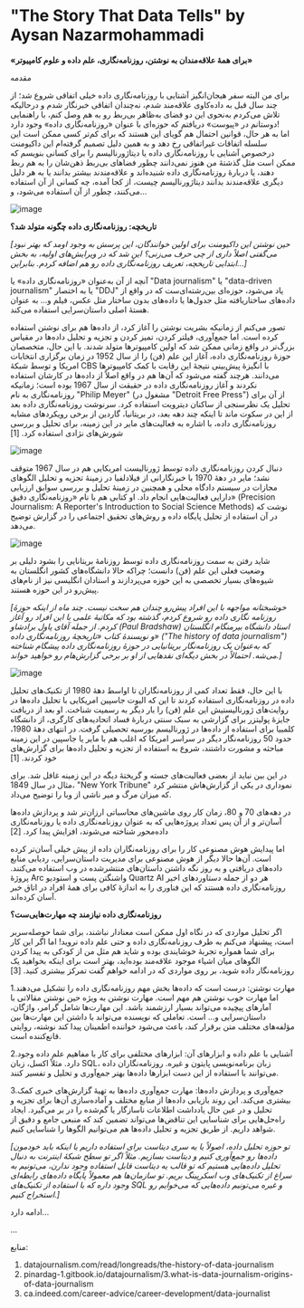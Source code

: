 # **"The Story That Data Tells"** by Aysan Nazarmohammadi
**«برای همۀ علاقه‌مندان به نوشتن، روزنامه‌نگاری، علم داده و علوم کامپیوتر»**

مقدمه

برای من البته سفر هیجان‌انگیز آشنایی با روزنامه‌نگاری داده خیلی اتفاقی شروع شد؛ از چند سال قبل به داده‌کاوی علاقه‌مند شدم، نه‌چندان اتفاقی خبرنگار شدم و درحالیکه تلاش می‌کردم به‌نحوی این دو فضای به‌ظاهر بی‌ربط رو به هم وصل کنم، با راهنمایی دوستانم در «پیوست» دریافتم که حوزه‌ای با عنوان «روزنامه‌نگاری داده» وجود دارد!    
اما به هر حال، قوانین احتمال هم گویای این هستند که برای کم‌تر کسی ممکن است این سلسله اتفاقات غیراتفاقی رخ دهد و به همین دلیل تصمیم گرفته‌ام این داکیومنت درخصوص آشنایی با روزنامه‌نگاری داده یا دیتاژورنالیسم را برای کسانی بنویسم که ممکن است مثل گذشتۀ من هنوز نمی‌دانند چطور فضاهای بی‌ربط ذهن‌شان را به هم ربط دهند، یا دربارۀ روزنامه‌نگاری داده شنیده‌اند و علاقه‌مندند بیشتر بدانند یا به هر دلیل دیگری علاقه‌مندند بدانند دیتاژورنالیسم چیست، از کجا آمده، چه کسانی از آن استفاده می‌کنند، چطور از آن استفاده می‌شود، و...

![image](https://github.com/aysannazarmohamady/datajournalism/assets/30371881/d50b261e-b3ee-44f4-b1d5-2f1365914b0a)

**تاریخچه: روزنامه‌نگاری داده چگونه متولد شد؟**


*[حین نوشتن این داکیومنت برای اولین خوانندگان، این پرسش به وجود اومد که بهتر نبود می‌گفتی اصلاً داری از چی حرف می‌زنی؟ این شد که در ویرایش‌های اولیه، به بخش ابتدایی تاریخچه، تعریف روزنامه‌نگاری داده رو هم اضافه کردم. بنابراین...]*

آنچه از آن به‌عنوان «روزنامه‌نگاری داده» یا "Data journalism" یا "data-driven journalism" یا به اختصار "DDJ" یاد می‌شود، حوزه‌ای بین‌رشته‌ای‌ست که در واقع از داده‌های ساختاریافته مثل جدول‌ها یا داده‌های بدون ساختار مثل عکس، فیلم و... به عنوان هستۀ اصلی داستان‌سرایی استفاده می‌کند. 

تصور می‌کنم از زمانیکه بشریت نوشتن را آغاز کرد، از داده‌ها هم برای نوشتن استفاده کرده است. اما جمع‌آوری، فیلتر کردن، تمیز کردن و تجزیه و تحلیل داده‌ها در مقیاس بزرگ‌تر در واقع زمانی ممکن شد که اولین کامپیوترها متولد شدند. با این حال، متخصصان حوزۀ روزنامه‌نگاری داده، آغاز این علم (فن) را از سال 1952 در زمان برگزاری انتخابات امریکا و توسط شبکۀ CBS با انگیزۀ پیش‌بینی نتیجۀ این رقابت با کمک کامپیوترها می‌دانند. هرچند گفته می‌شود که آن‌ها هم در واقع اصلاً از داده‌ها در کارشان استفاده نکردند و آغاز روزنامه‌نگاری داده در حقیقت از سال 1967 بوده است؛ زمانیکه روزنامه‌نگاری به نام "Philip  Meyer" (مشغول در "Detroit Free Press") از آن برای تحلیل یک نظرسنجی از ساکنان دیترویت استفاده کرد. سرنوشت روزنامه‌نگاری داده بعد از این در سکوت ماند تا اینکه چند دهه بعد، در بریتانیا، گاردین از برخی رویکردهای مشابه روزنامه‌نگاری داده، با اشاره به فعالیت‌های مایر در این زمینه، برای تحلیل و بررسی شورش‌های نژادی استفاده کرد. [1]

![image](https://github.com/aysannazarmohamady/datajournalism/assets/30371881/0f7e3460-2c3c-4a2f-a198-3386a637cab2)

دنبال کردن روزنامه‌نگاری داده توسط ژورنالیست امریکایی هم در سال 1967 متوقف نشد؛ مایر در دهۀ 1970 با خبرنگارانی از فیلادلفیا در زمینۀ تجزیه و تحلیل الگوهای مجازات در سیستم دادگاه محلی و همچنین در زمینۀ تحلیل و بررسی سوابق ارزیابی دارایی فعالیت‌هایی انجام داد. او کتابی هم با نام «روزنامه‌نگاری دقیق» (Precision Journalism: A Reporter's Introduction to Social Science Methods) نوشت که در آن استفاده از تحلیل پایگاه داده و روش‌های تحقیق اجتماعی را در گزارش توضیح می‌دهد. 

![image](https://github.com/aysannazarmohamady/datajournalism/assets/30371881/2c4d37a0-20fe-468a-bdf3-ebfa57fa6a17)

شاید رفتن به سمت روزنامه‌نگاری داده توسط روزنامۀ بریتانایی را بشود دلیلی بر وضعیت فعلی این علم (فن) دانست؛ چراکه حالا دانشگاه‌‌های کشور انگلستان به شیوه‌های بسیار تخصصی به این حوزه می‌پردازند و استادان انگلیسی نیز از نام‌های پیش‌رو در این حوزه هستند. 


*[خوشبختانه مواجهه با این افراد پیش‌رو چندان هم سخت نیست. چند ماه از اینکه حوزۀ روزنامه نگاری داده رو شروع کردم، گذشته بود که مکاتبۀ علمی با این افراد رو آغاز کردم. از جمله آقای پاول برادشاو (Paul Bradshaw) استاد دانشگاه بیرمنگام انگلستان و نویسندۀ کتاب «تاریخچۀ روزنامه‌نگاری داده» ("The history of data journalism") که به‌عنوان یک روزنامه‌نگار بریتانیایی در حوزۀ روزنامه‌نگاری داده پیشگام شناخته می‌شه. احتمالاً در بخش‌ دیگه‌ای نقدهایی از او بر برخی گزارش‌هام رو خواهید خواند.]*

![image](https://github.com/aysannazarmohamady/datajournalism/assets/30371881/b6942ff1-14d7-4a6e-87a4-71ba8e73c042)

با این حال، فقط تعداد کمی از روزنامه‌نگاران تا اواسط دهۀ 1980 از تکنیک‌های تحلیل داده در روزنامه‌نگاری استفاده کردند تا این که الیوت جاسپین امریکایی با تحلیل داده‌ها در روایت‌های ژورنالیستیش این علم (فن) را بار دیگر به رسمیت شناخت. او بعد از دریافت جایزۀ پولیتزر برای گزارشی به سبک سنتی دربارۀ فساد اتحادیه‌های کارگری، از دانشگاه کلمبیا برای استفاده از داده‌ها در ژورنالیسم بورسیه تحصیلی گرفت. در انتهای دهۀ 1980، حدود 50 روزنامه‌نگار دیگر در سراسر امریکا که اغلب هم با مایر یا جاسپین در این زمینه مباحثه‌ و مشورت داشتند، شروع به استفاده از تجزیه و تحلیل داده‌ها برای گزارش‌های خود کردند. [1]


در این بین نباید از بعضی فعالیت‌های جسته و گریختۀ دیگه در این زمینه غافل شد. برای مثال در سال 1849، "New York Tribune" نموداری در یکی از گزارش‌هاش منتشر کرد که میزان مرگ و میر ناشی از وبا را توضیح می‌داد.

در دهه‌های 70 و 80، زمان کار روی ماشین‌های محاسباتی ارزان‌تر شد و پردازش داده‌ها آسان‌تر و از آن پس تعداد پروژه‌هایی که به عنوان روزنامه‌نگاری داده یا روزنامه‌نگاری داده‌محور شناخته می‌شوند، افزایش پیدا کرد. [2] 


اما پیدایش هوش مصنوعی کار را برای روزنامه‌نگاران داده از پیش خیلی آسان‌تر کرده است. آن‌ها حالا دیگر از هوش مصنوعی برای مدیریت داستان‌سرایی، ردیابی منابع داده‌های دریافتی و به روز نگه داشتن داستان‌های منتشرشده در وب استفاده می‌کنند. پروژۀ Arc واشنگتن پست و استودیو Quartz AI هر دو از جمله دستاوردهای اخیر روزنامه‌نگاری داده هستند که این فناوری را به اندازۀ کافی برای همۀ افراد در اتاق خبر آسان کرده‌اند.

**روزنامه‌نگاری داده نیازمند چه مهارت‌هایی‌ست؟**

اگر تحلیل مواردی که در نگاه اول ممکن است معنادار نباشند، برای شما حوصله‌سربر است، پیشنهاد می‌کنم به طرف روزنامه‌نگاری داده و حتی علم داده نروید! 
اما اگر این کار برای شما همواره تجربۀ خوشایندی بوده و شاید هم مثل من از کودکی به پیدا کردن الگوهای میان اشیاء موجود علاقه‌مند بوده‌اید، بهتر است برای اینکه بخواهید یک روزنامه‌نگار داده شوید، بر روی مواردی که در ادامه خواهم گفت تمرکز بیشتری کنید. [3] 

1.مهارت نوشتن: درست است که داده‌ها بخش مهم روزنامه‌نگاری داده‌ را تشکیل می‌دهند اما مهارت خوب نوشتن هم مهم است. مهارت نوشتن به ویژه حین نوشتن مقالاتی با آمارهای پیچیده می‌تواند بسیار ارزشمند باشد. این مهارت‌ها شامل گرامر، واژگان، داستان‌سرایی و... است. تعاملی که نویسنده می‌تواند با داشتن این مهارت‌ها بین مؤلفه‌های مختلف متن برقرار کند، باعث می‌شود خواننده اطمینان پیدا کند نوشته، روایتی قانع‌کننده است.

2.آشنایی با علم داده و ابزارهای آن: ابزارهای مختلفی برای کار با مفاهیم علم داده وجود دارد. مثلاً اکسل، زبان SQL، زبان برنامه‌نویسی پایتون و غیره. روزنامه‌نگاران داده می‌توانند با استفاده از این دست ابزارها داده‌ها بهتر جمع‌آوری و تحلیل و تفسیر کنند. 

3.جمع‌آوری و پردازش داده‌ها: مهارت جمع‌آوری داده‌ها به تهیۀ گزارش‌های خبری کمک بیشتری می‌کند. این روند بازیابی داده‌ها از منابع مختلف و آماده‌سازی آن‌ها برای تجزیه و تحلیل و در عین حال یادداشت اطلاعات ناسازگار یا گم‌شده را در بر می‌گیرد. ایجاد راه‌حل‌هایی برای شناسایی این تناقض‌ها می‌تواند تضمین کند که منبعی جامع و دقیق از شواهد داریم. از طریق تجزیه و تحلیل داده‌ها هم می‌توانیم الگوها را شناسایی کنیم.


*[تو حوزه تحلیل داده، اصولاً یا یه سری دیتاست برای استفاده داریم یا اینکه باید خودمون داده‌ها رو جمع‌آوری کنیم و دیتاست بسازیم. مثلاً اگر تو سطح شبکۀ اینترنت به دنبال تحلیل داده‌هایی هستیم که تو قالب یه دیتاست قابل استفاده وجود ندارن، می‌تونیم به سراغ از تکنیک‌های وب اسکرپینگ بریم. تو سازمان‌ها هم معمولاً پایگاه داده‌های رابطه‌ای وجود داره که با استفاده از تکنیک‌های SQL و غیره می‌تونیم داده‌هایی که می‌خوایم رو استخراج کنیم.]*


ادامه دارد...



...


منابع:
1. datajournalism.com/read/longreads/the-history-of-data-journalism
2. pinardag-1.gitbook.io/datajournalism/3.what-is-data-journalism-origins-of-data-journalism
3. ca.indeed.com/career-advice/career-development/data-journalist
